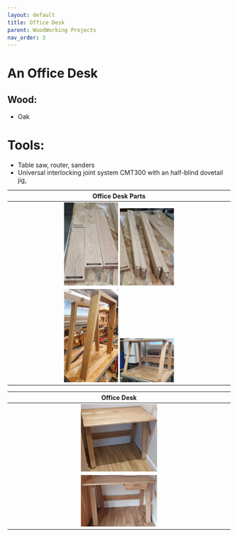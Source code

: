```yaml
---
layout: default
title: Office Desk
parent: WoodWorking Projects
nav_order: 3
---
```

# An Office Desk

## Wood: 
* Oak
# Tools: 
* Table saw, router, sanders
* Universal interlocking joint system CMT300 with an half-blind dovetail jig,  

|                             Office Desk Parts                              |
|:--------------------------------------------------------------------------:|
|  <img alt="image" height="25%" src="/media/Office Desk.jpg" width="25%"/>  <img alt="image" height="25%" src="/media/Office Desk_2.jpg" width="25%"/> | 
| <img alt="image" height="25%" src="/media/Office Desk_3.jpg" width="25%"/> <img alt="image" height="25%" src="/media/Office Desk_4.jpg" width="25%"/> |

|                                Office Desk                                 |
|:--------------------------------------------------------------------------:|
| <img alt="image" height="35%" src="/media/Office Desk_5.jpg" width="35%"/> |
| <img alt="image" height="35%" src="/media/Office Desk_6.jpg" width="35%"/> |